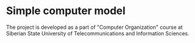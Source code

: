 Simple computer model
=====================

The project is developed as a part of "Computer Organization" course at Siberian State University of Telecommunications and Information Sciences.
